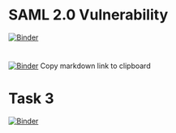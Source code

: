 # SAML 2.0 Vulnerability
[![Binder](https://mybinder.org/badge_logo.svg)](https://mybinder.org/v2/gh/guanwee-loo/Notebooks/master?filepath=SAML2_0_Vulnerability.ipynb)

#
[![Binder](https://mybinder.org/badge_logo.svg)](https://mybinder.org/v2/gh/guanwee-loo/Notebooks/master?filepath=SAML2_0_%E6%BC%8F%E6%B4%9E.ipynb)
Copy markdown link to clipboard

# Task 3
[![Binder](https://mybinder.org/badge_logo.svg)](https://mybinder.org/v2/gh/guanwee-loo/Notebooks/master?filepath=Task3.ipynb)
